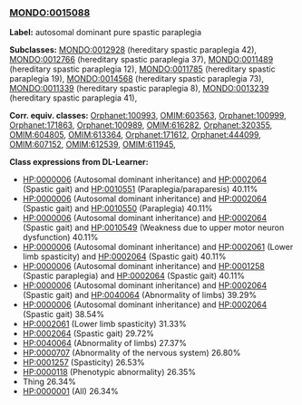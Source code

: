 
### [MONDO:0015088](http://purl.obolibrary.org/obo/MONDO_0015088)
**Label:** autosomal dominant pure spastic paraplegia

**Subclasses:** [MONDO:0012928](http://purl.obolibrary.org/obo/MONDO_0012928) (hereditary spastic paraplegia 42), [MONDO:0012766](http://purl.obolibrary.org/obo/MONDO_0012766) (hereditary spastic paraplegia 37), [MONDO:0011489](http://purl.obolibrary.org/obo/MONDO_0011489) (hereditary spastic paraplegia 12), [MONDO:0011785](http://purl.obolibrary.org/obo/MONDO_0011785) (hereditary spastic paraplegia 19), [MONDO:0014568](http://purl.obolibrary.org/obo/MONDO_0014568) (hereditary spastic paraplegia 73), [MONDO:0011339](http://purl.obolibrary.org/obo/MONDO_0011339) (hereditary spastic paraplegia 8), [MONDO:0013239](http://purl.obolibrary.org/obo/MONDO_0013239) (hereditary spastic paraplegia 41), 

**Corr. equiv. classes:** [Orphanet:100993](http://www.orpha.net/ORDO/Orphanet_100993), [OMIM:603563](http://purl.obolibrary.org/obo/OMIM_603563), [Orphanet:100999](http://www.orpha.net/ORDO/Orphanet_100999), [Orphanet:171863](http://www.orpha.net/ORDO/Orphanet_171863), [Orphanet:100989](http://www.orpha.net/ORDO/Orphanet_100989), [OMIM:616282](http://purl.obolibrary.org/obo/OMIM_616282), [Orphanet:320355](http://www.orpha.net/ORDO/Orphanet_320355), [OMIM:604805](http://purl.obolibrary.org/obo/OMIM_604805), [OMIM:613364](http://purl.obolibrary.org/obo/OMIM_613364), [Orphanet:171612](http://www.orpha.net/ORDO/Orphanet_171612), [Orphanet:444099](http://www.orpha.net/ORDO/Orphanet_444099), [OMIM:607152](http://purl.obolibrary.org/obo/OMIM_607152), [OMIM:612539](http://purl.obolibrary.org/obo/OMIM_612539), [OMIM:611945](http://purl.obolibrary.org/obo/OMIM_611945), 

**Class expressions from DL-Learner:**

- [HP:0000006](http://purl.obolibrary.org/obo/HP_0000006) (Autosomal dominant inheritance) and [HP:0002064](http://purl.obolibrary.org/obo/HP_0002064) (Spastic gait) and [HP:0010551](http://purl.obolibrary.org/obo/HP_0010551) (Paraplegia/paraparesis) 40.11%
- [HP:0000006](http://purl.obolibrary.org/obo/HP_0000006) (Autosomal dominant inheritance) and [HP:0002064](http://purl.obolibrary.org/obo/HP_0002064) (Spastic gait) and [HP:0010550](http://purl.obolibrary.org/obo/HP_0010550) (Paraplegia) 40.11%
- [HP:0000006](http://purl.obolibrary.org/obo/HP_0000006) (Autosomal dominant inheritance) and [HP:0002064](http://purl.obolibrary.org/obo/HP_0002064) (Spastic gait) and [HP:0010549](http://purl.obolibrary.org/obo/HP_0010549) (Weakness due to upper motor neuron dysfunction) 40.11%
- [HP:0000006](http://purl.obolibrary.org/obo/HP_0000006) (Autosomal dominant inheritance) and [HP:0002061](http://purl.obolibrary.org/obo/HP_0002061) (Lower limb spasticity) and [HP:0002064](http://purl.obolibrary.org/obo/HP_0002064) (Spastic gait) 40.11%
- [HP:0000006](http://purl.obolibrary.org/obo/HP_0000006) (Autosomal dominant inheritance) and [HP:0001258](http://purl.obolibrary.org/obo/HP_0001258) (Spastic paraplegia) and [HP:0002064](http://purl.obolibrary.org/obo/HP_0002064) (Spastic gait) 40.11%
- [HP:0000006](http://purl.obolibrary.org/obo/HP_0000006) (Autosomal dominant inheritance) and [HP:0002064](http://purl.obolibrary.org/obo/HP_0002064) (Spastic gait) and [HP:0040064](http://purl.obolibrary.org/obo/HP_0040064) (Abnormality of limbs) 39.29%
- [HP:0000006](http://purl.obolibrary.org/obo/HP_0000006) (Autosomal dominant inheritance) and [HP:0002064](http://purl.obolibrary.org/obo/HP_0002064) (Spastic gait) 38.54%
- [HP:0002061](http://purl.obolibrary.org/obo/HP_0002061) (Lower limb spasticity) 31.33%
- [HP:0002064](http://purl.obolibrary.org/obo/HP_0002064) (Spastic gait) 29.72%
- [HP:0040064](http://purl.obolibrary.org/obo/HP_0040064) (Abnormality of limbs) 27.37%
- [HP:0000707](http://purl.obolibrary.org/obo/HP_0000707) (Abnormality of the nervous system) 26.80%
- [HP:0001257](http://purl.obolibrary.org/obo/HP_0001257) (Spasticity) 26.53%
- [HP:0000118](http://purl.obolibrary.org/obo/HP_0000118) (Phenotypic abnormality) 26.35%
- Thing 26.34%
- [HP:0000001](http://purl.obolibrary.org/obo/HP_0000001) (All) 26.34%


